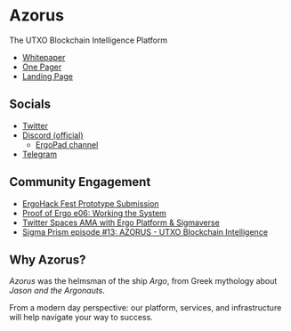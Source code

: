 # Azorus

The UTXO Blockchain Intelligence Platform

* [Whitepaper](https://github.com/gsblabsio/azorus/blob/main/WHITEPAPER.md)
* [One Pager](https://github.com/gsblabsio/azorus/blob/main/SUMMARY.md)
* [Landing Page](https://azorus.xyz/)

## Socials

* [Twitter](https://twitter.com/azorus_xyz)
* [Discord (official)](https://discord.gg/VXPSCBtN6S)
	+ [ErgoPad channel](https://discord.gg/MdQMWGgcPP)
* [Telegram](https://t.me/azorus_xyz)

## Community Engagement

* [ErgoHack Fest Prototype Submission](https://www.youtube.com/watch?v=SD8bDf-nxTQ)
* [Proof of Ergo e06: Working the System](https://www.youtube.com/watch?v=TQsmtNvqYo8)
* [Twitter Spaces AMA with Ergo Platform & Sigmaverse](https://twitter.com/ergoplatformorg/status/1537245710957301760)
* [Sigma Prism episode #13: AZORUS - UTXO Blockchain Intelligence](https://www.youtube.com/watch?v=9jgOe5Z5fpI)

## Why Azorus?

*Azorus* was the helmsman of the ship *Argo*, from Greek mythology about *Jason and the Argonauts*.

From a modern day perspective: our platform, services, and infrastructure will help navigate your way to success.


